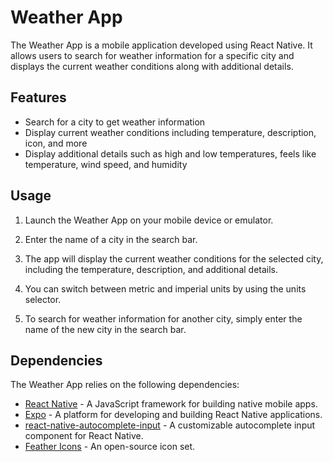 # Weather App

The Weather App is a mobile application developed using React Native. It allows users to search for weather information for a specific city and displays the current weather conditions along with additional details.

## Features

- Search for a city to get weather information
- Display current weather conditions including temperature, description, icon, and more
- Display additional details such as high and low temperatures, feels like temperature, wind speed, and humidity


## Usage

1. Launch the Weather App on your mobile device or emulator.

2. Enter the name of a city in the search bar.

3. The app will display the current weather conditions for the selected city, including the temperature, description, and additional details.

4. You can switch between metric and imperial units by using the units selector.

5. To search for weather information for another city, simply enter the name of the new city in the search bar.

## Dependencies

The Weather App relies on the following dependencies:

- [React Native](https://reactnative.dev/) - A JavaScript framework for building native mobile apps.
- [Expo](https://expo.io/) - A platform for developing and building React Native applications.
- [react-native-autocomplete-input](https://github.com/l-urence/react-native-autocomplete-input) - A customizable autocomplete input component for React Native.
- [Feather Icons](https://feathericons.com/) - An open-source icon set.

